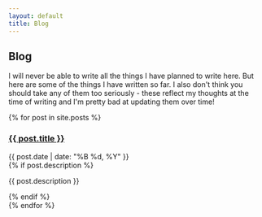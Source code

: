 ```yaml
---
layout: default
title: Blog
---
```


## Blog

I will never be able to write all the things I have planned to write here. But here are some of the things I have written so far. I also don't think you should take any of them too seriously - these reflect my thoughts at the time of writing and I'm pretty bad at updating them over time!

<div class="blog-list">
    {% for post in site.posts %}
        <div class="blog-item">
            <h3><a href="{{ post.url }}">{{ post.title }}</a></h3>
            <div class="blog-meta">{{ post.date | date: "%B %d, %Y" }}</div>
            {% if post.description %}
                <p class="blog-description">{{ post.description }}</p>
            {% endif %}
        </div>
    {% endfor %}
</div>

